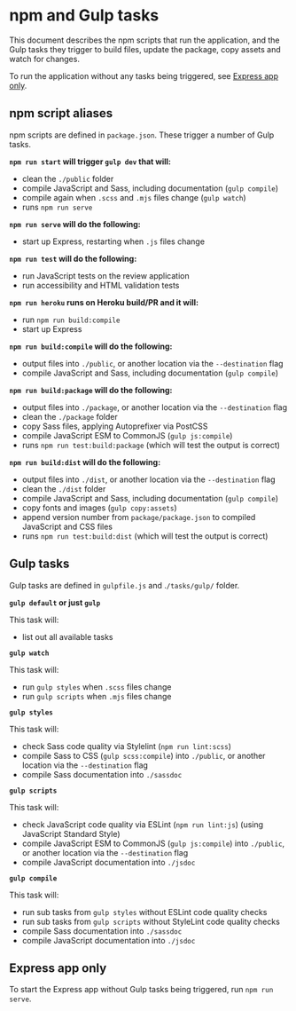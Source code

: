 # npm and Gulp tasks

This document describes the npm scripts that run the application, and the Gulp tasks they trigger to build files, update the package, copy assets and watch for changes.

To run the application without any tasks being triggered, see [Express app only](#express-app-only).

## npm script aliases

npm scripts are defined in `package.json`. These trigger a number of Gulp tasks.

**`npm run start` will trigger `gulp dev` that will:**
- clean the `./public` folder
- compile JavaScript and Sass, including documentation (`gulp compile`)
- compile again when `.scss` and `.mjs` files change (`gulp watch`)
- runs `npm run serve`

**`npm run serve` will do the following:**
- start up Express, restarting when `.js` files change

**`npm run test` will do the following:**
- run JavaScript tests on the review application
- run accessibility and HTML validation tests

**`npm run heroku` runs on Heroku build/PR and it will:**
- run `npm run build:compile`
- start up Express

**`npm run build:compile` will do the following:**
- output files into `./public`, or another location via the `--destination` flag
- compile JavaScript and Sass, including documentation (`gulp compile`)

**`npm run build:package` will do the following:**
- output files into `./package`, or another location via the `--destination` flag
- clean the `./package` folder
- copy Sass files, applying Autoprefixer via PostCSS
- compile JavaScript ESM to CommonJS (`gulp js:compile`)
- runs `npm run test:build:package` (which will test the output is correct)

**`npm run build:dist` will do the following:**
- output files into `./dist`, or another location via the `--destination` flag
- clean the `./dist` folder
- compile JavaScript and Sass, including documentation (`gulp compile`)
- copy fonts and images (`gulp copy:assets`)
- append version number from `package/package.json` to compiled JavaScript and CSS files
- runs `npm run test:build:dist` (which will test the output is correct)


## Gulp tasks

Gulp tasks are defined in `gulpfile.js` and .`/tasks/gulp/` folder.

**`gulp default` or just `gulp`**

This task will:
- list out all available tasks

**`gulp watch`**

This task will:
- run `gulp styles` when `.scss` files change
- run `gulp scripts` when `.mjs` files change

**`gulp styles`**

This task will:
- check Sass code quality via Stylelint (`npm run lint:scss`)
- compile Sass to CSS (`gulp scss:compile`) into `./public`, or another location via the `--destination` flag
- compile Sass documentation into `./sassdoc`

**`gulp scripts`**

This task will:
- check JavaScript code quality via ESLint (`npm run lint:js`) (using JavaScript Standard Style)
- compile JavaScript ESM to CommonJS (`gulp js:compile`) into `./public`, or another location via the `--destination` flag
- compile JavaScript documentation into `./jsdoc`

**`gulp compile`**

This task will:
- run sub tasks from `gulp styles` without ESLint code quality checks
- run sub tasks from `gulp scripts` without StyleLint code quality checks
- compile Sass documentation into `./sassdoc`
- compile JavaScript documentation into `./jsdoc`

## Express app only

To start the Express app without Gulp tasks being triggered, run `npm run serve`.
